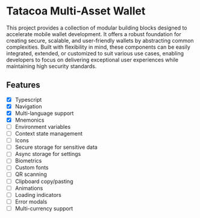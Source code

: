 # Tatacoa Multi-Asset Wallet

This project provides a collection of modular building blocks designed to accelerate mobile wallet development. It offers a robust foundation for creating secure, scalable, and user-friendly wallets by abstracting common complexities. Built with flexibility in mind, these components can be easily integrated, extended, or customized to suit various use cases, enabling developers to focus on delivering exceptional user experiences while maintaining high security standards.

## Features

- [x] Typescript
- [x] Navigation
- [x] Multi-language support
- [x] Mnemonics
- [ ] Environment variables
- [ ] Context state management
- [ ] Icons
- [ ] Secure storage for sensitive data
- [ ] Async storage for settings
- [ ] Biometrics
- [ ] Custom fonts
- [ ] QR scanning
- [ ] Clipboard copy/pasting
- [ ] Animations
- [ ] Loading indicators
- [ ] Error modals
- [ ] Multi-currency support
